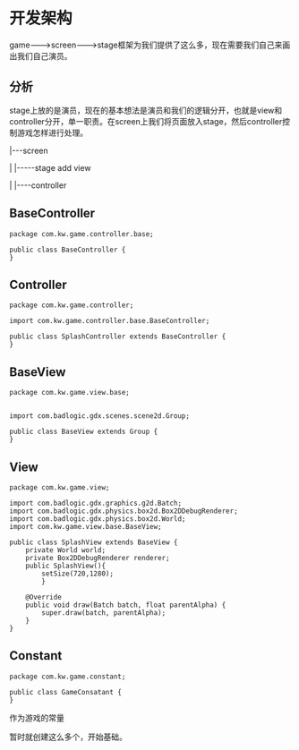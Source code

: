 # 开发架构

game--->screen--->stage框架为我们提供了这么多，现在需要我们自己来画出我们自己演员。

## 分析

stage上放的是演员，现在的基本想法是演员和我们的逻辑分开，也就是view和controller分开，单一职责。在screen上我们将页面放入stage，然后controller控制游戏怎样进行处理。



|---screen

|     |-----stage add view

|     |----controller



## BaseController

```
package com.kw.game.controller.base;

public class BaseController {
}
```

## Controller

```
package com.kw.game.controller;

import com.kw.game.controller.base.BaseController;

public class SplashController extends BaseController {
}
```

## BaseView

```
package com.kw.game.view.base;


import com.badlogic.gdx.scenes.scene2d.Group;

public class BaseView extends Group {
}
```

## View

```
package com.kw.game.view;

import com.badlogic.gdx.graphics.g2d.Batch;
import com.badlogic.gdx.physics.box2d.Box2DDebugRenderer;
import com.badlogic.gdx.physics.box2d.World;
import com.kw.game.view.base.BaseView;

public class SplashView extends BaseView {
    private World world;
    private Box2DDebugRenderer renderer;
    public SplashView(){
        setSize(720,1280);
        }

    @Override
    public void draw(Batch batch, float parentAlpha) {
        super.draw(batch, parentAlpha);
    }
}
```

## Constant

```
package com.kw.game.constant;

public class GameConsatant {
}
```

作为游戏的常量



暂时就创建这么多个，开始基础。